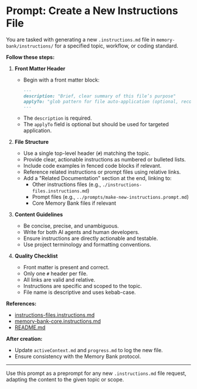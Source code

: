 # Prompt: Create a New Instructions File

You are tasked with generating a new `.instructions.md` file in `memory-bank/instructions/` for a specified topic, workflow, or coding standard.

**Follow these steps:**

1. **Front Matter Header**
   - Begin with a front matter block:
     ```markdown
     ---
     description: "Brief, clear summary of this file’s purpose"
     applyTo: "glob pattern for file auto-application (optional, recommended)"
     ---
     ```
   - The `description` is required.
   - The `applyTo` field is optional but should be used for targeted application.

2. **File Structure**
   - Use a single top-level header (`#`) matching the topic.
   - Provide clear, actionable instructions as numbered or bulleted lists.
   - Include code examples in fenced code blocks if relevant.
   - Reference related instructions or prompt files using relative links.
   - Add a "Related Documentation" section at the end, linking to:
     - Other instructions files (e.g., `./instructions-files.instructions.md`)
     - Prompt files (e.g., `../prompts/make-new-instructions.prompt.md`)
     - Core Memory Bank files if relevant

3. **Content Guidelines**
   - Be concise, precise, and unambiguous.
   - Write for both AI agents and human developers.
   - Ensure instructions are directly actionable and testable.
   - Use project terminology and formatting conventions.

4. **Quality Checklist**
   - Front matter is present and correct.
   - Only one `#` header per file.
   - All links are valid and relative.
   - Instructions are specific and scoped to the topic.
   - File name is descriptive and uses kebab-case.

**References:**
- [instructions-files.instructions.md](../instructions/instructions-files.instructions.md)
- [memory-bank-core.instructions.md](../instructions/memory-bank-core.instructions.md)
- [README.md](../../README.md)

**After creation:**
- Update `activeContext.md` and `progress.md` to log the new file.
- Ensure consistency with the Memory Bank protocol.

---

Use this prompt as a preprompt for any new `.instructions.md` file request, adapting the content to the given topic or scope.

